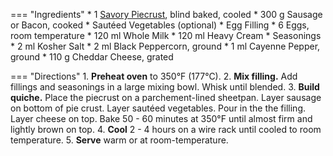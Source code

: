 === "Ingredients"
    * 1 [Savory Piecrust](../breads/crusts/pie-crust.md), blind baked, cooled
    * 300 g Sausage or Bacon, cooked
    * Sautéed Vegetables (optional)
    * Egg Filling
        * 6 Eggs, room temperature
        * 120 ml Whole Milk
        * 120 ml Heavy Cream
    * Seasonings
        * 2 ml Kosher Salt
        * 2 ml Black Peppercorn, ground
        * 1 ml Cayenne Pepper, ground
    * 110 g Cheddar Cheese, grated

=== "Directions"
    1. **Preheat oven** to 350°F (177°C).
    2. **Mix filling.** Add fillings and seasonings in a large mixing bowl. Whisk until blended.
    3. **Build quiche.** Place the piecrust on a parchement-lined sheetpan. Layer sausage on bottom of pie crust. Layer sautéed vegetables. Pour in the the filling. Layer cheese on top. Bake 50 - 60 minutes at 350°F until almost firm and lightly brown on top.
    4. **Cool** 2 - 4 hours on a wire rack until cooled to room temperature.
    5. **Serve** warm or at room-temperature.

[^1]: {{ cite.bittman_how_to_cook_everything }}
[^2]:
    ["Diagnose my watery quiche."](https://boards.straightdope.com/t/diagnose-my-watery-quiche/554453) *The Straight Dope Message Board: Cafe Society.* 20 September 2010. Accessed December 2020.
